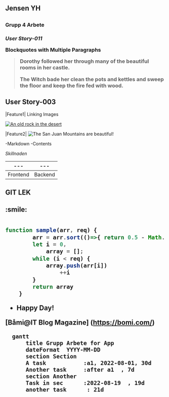<h2> Jensen YH  <h2>
<h3>Grupp 4 Arbete <h3>

*User Story-011*

**Blockquotes with Multiple Paragraphs**

> Dorothy followed her through many of the beautiful rooms in her castle.
>
> The Witch bade her clean the pots and kettles and sweep the floor and keep the fire fed with wood.


## User Story-003
|Feature1| 
Linking Images

[![An old rock in the desert](/assets/images/shiprock.jpg "Shiprock, New Mexico by Beau Rogers")](https://www.flickr.com/photos/beaurogers/31833779864/in/photolist-Qv3rFw-34mt9F-a9Cmfy-5Ha3Zi-9msKdv-o3hgjr-hWpUte-4WMsJ1-KUQ8N-deshUb-vssBD-6CQci6-8AFCiD-zsJWT-nNfsgB-dPDwZJ-bn9JGn-5HtSXY-6CUhAL-a4UTXB-ugPum-KUPSo-fBLNm-6CUmpy-4WMsc9-8a7D3T-83KJev-6CQ2bK-nNusHJ-a78rQH-nw3NvT-7aq2qf-8wwBso-3nNceh-ugSKP-4mh4kh-bbeeqH-a7biME-q3PtTf-brFpgb-cg38zw-bXMZc-nJPELD-f58Lmo-bXMYG-bz8AAi-bxNtNT-bXMYi-bXMY6-bXMYv)

|Feature2|
![The San Juan Mountains are beautiful!](/imags/fly.jpg)

-Markdown
-Contents

*Skillnaden*

---|--- |
---|--- |
Frontend| Backend


<h2>GIT LEK<h2>
:smile:


```javascript

function sample(arr, req) {
        arr = arr.sort(()=>{ return 0.5 - Math.random() }) ;
        let i = 0,
            array = [];
        while (i < req) {
            array.push(arr[i])
                ++i
        }
        return array
    }

```

- Happy Day!

[Båmi@IT Blog Magazine] (https://bomi.com/)


  ```mermaid
    gantt
        title Grupp Arbete for App
        dateFormat  YYYY-MM-DD
        section Section
        A task           :a1, 2022-08-01, 30d
        Another task     :after a1  , 7d
        section Another
        Task in sec      :2022-08-19  , 19d
        another task      : 21d


